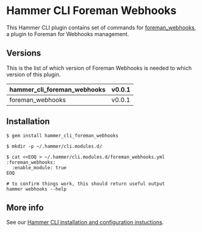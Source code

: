 # Hammer CLI Foreman Webhooks

This Hammer CLI plugin contains set of commands for [foreman_webhooks](
  https://github.com/theforeman/foreman_webhooks
), a plugin to Foreman for Webhooks management.

## Versions

This is the list of which version of Foreman Webhooks is needed to which version of this plugin.

| hammer_cli_foreman_webhooks | v0.0.1 |  
|-----------------------------|--------|
|            foreman_webhooks | v0.0.1 |

## Installation

    $ gem install hammer_cli_foreman_webhooks

    $ mkdir -p ~/.hammer/cli.modules.d/

    $ cat <<EOQ > ~/.hammer/cli.modules.d/foreman_webhooks.yml
    :foreman_webhooks:
      :enable_module: true
    EOQ

    # to confirm things work, this should return useful output
    hammer webhooks --help

## More info

See our [Hammer CLI installation and configuration instuctions](
https://github.com/theforeman/hammer-cli/blob/master/doc/installation.md#installation).
